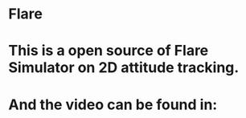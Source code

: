 # Flare
# This is a open source of Flare Simulator on 2D attitude tracking.
# And the video can be found in: 
